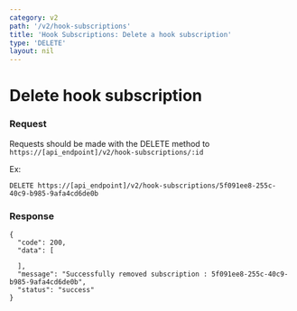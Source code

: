 ```yaml
---
category: v2
path: '/v2/hook-subscriptions'
title: 'Hook Subscriptions: Delete a hook subscription'
type: 'DELETE'
layout: nil
---
```


# Delete hook subscription


### Request
Requests should be made with the DELETE method to ```https://[api_endpoint]/v2/hook-subscriptions/:id```

Ex:
```
DELETE https://[api_endpoint]/v2/hook-subscriptions/5f091ee8-255c-40c9-b985-9afa4cd6de0b
```

### Response

```
{
  "code": 200,
  "data": [
    
  ],
  "message": "Successfully removed subscription : 5f091ee8-255c-40c9-b985-9afa4cd6de0b",
  "status": "success"
}
```